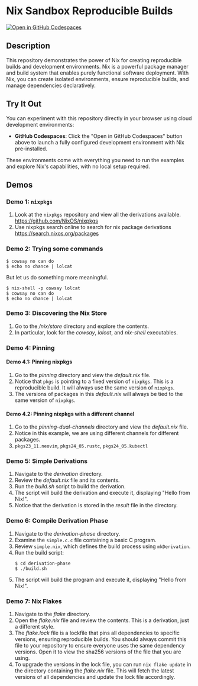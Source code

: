 # Nix Sandbox Reproducible Builds

[![Open in GitHub Codespaces](https://github.com/codespaces/badge.svg)](https://codespaces.new/dhinojosa/nix-sandbox-reproducible-builds)

## Description

This repository demonstrates the power of Nix for creating reproducible builds and development environments. Nix is a
powerful package manager and build system that enables purely functional software deployment. With Nix, you can create
isolated environments, ensure reproducible builds, and manage dependencies declaratively.

## Try It Out

You can experiment with this repository directly in your browser using cloud development environments:

- **GitHub Codespaces**: Click the "Open in GitHub Codespaces" button above to launch a fully configured development environment with Nix pre-installed.

These environments come with everything you need to run the examples and explore Nix's capabilities, with no local setup required.

## Demos

### Demo 1: `nixpkgs`

1. Look at the `nixpkgs` repository and view all the derivations available. https://github.com/NixOS/nixpkgs
2. Use nixpkgs search online to search for nix package derivations https://search.nixos.org/packages

### Demo 2: Trying some commands

```shell
$ cowsay no can do
$ echo no chance | lolcat
```

But let us do something more meaningful.

```shell
$ nix-shell -p cowsay lolcat
$ cowsay no can do
$ echo no chance | lolcat
```

### Demo 3: Discovering the Nix Store

1. Go to the _/nix/store_ directory and explore the contents.
2. In particular, look for the _cowsay_, _lolcat_, and _nix-shell_ executables.

### Demo 4: Pinning

#### Demo 4.1: Pinning nixpkgs

1. Go to the _pinning_ directory and view the _default.nix_ file.
2. Notice that `pkgs` is pointing to a fixed version of `nixpkgs`. This is a reproducible build. It will always use the same version of `nixpkgs`.
3. The versions of packages in this _default.nix_ will always be tied to the same version of `nixpkgs`.

#### Demo 4.2: Pinning nixpkgs with a different channel

1. Go to the _pinning-dual-channels_ directory and view the _default.nix_ file.
2. Notice in this example, we are using different channels for different packages. 
3. `pkgs23_11.neovim`, `pkgs24_05.rustc`, `pkgs24_05.kubectl`

### Demo 5: Simple Derivations

1. Navigate to the _derivation_ directory.
2. Review the _default.nix_ file and its contents. 
3. Run the _build.sh_ script to build the derivation.
4. The script will build the derivation and execute it, displaying "Hello from Nix!".
5. Notice that the derivation is stored in the _result_ file in the directory.

### Demo 6: Compile Derivation Phase

1. Navigate to the _derivation-phase_ directory.
2. Examine the `simple.c.c` file containing a basic C program.
3. Review `simple.nix`, which defines the build process using `mkDerivation`.
4. Run the build script:
   ```shell
   $ cd derivation-phase
   $ ./build.sh
   ```
5. The script will build the program and execute it, displaying "Hello from Nix!".

### Demo 7: Nix Flakes

1. Navigate to the _flake_ directory.
2. Open the _flake.nix_ file and review the contents. This is a derivation, just a different style. 
3. The _flake.lock_ file is a lockfile that pins all dependencies to specific versions, ensuring reproducible builds. You should always
   commit this file to your repository to ensure everyone uses the same dependency versions. Open it to view the sha256
   versions of the file that you are using. 
4. To upgrade the versions in the lock file, you can run `nix flake update` in
   the directory containing the _flake.nix_ file. This will fetch the latest versions of all dependencies and update the
   lock file accordingly.
